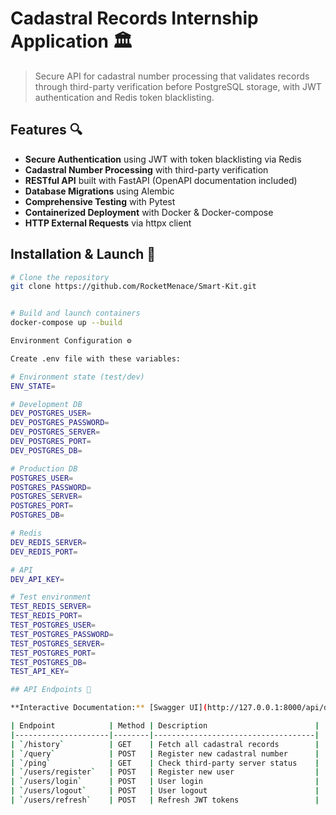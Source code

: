 # Cadastral Records Internship Application 🏛️



> Secure API for cadastral number processing that validates records through third-party verification before PostgreSQL storage, with JWT authentication and Redis token blacklisting.

## Features 🔍

- **Secure Authentication** using JWT with token blacklisting via Redis
- **Cadastral Number Processing** with third-party verification
- **RESTful API** built with FastAPI (OpenAPI documentation included)
- **Database Migrations** using Alembic
- **Comprehensive Testing** with Pytest
- **Containerized Deployment** with Docker & Docker-compose
- **HTTP External Requests** via httpx client

## Installation & Launch 🚀
```bash
# Clone the repository
git clone https://github.com/RocketMenace/Smart-Kit.git


# Build and launch containers
docker-compose up --build

Environment Configuration ⚙️

Create .env file with these variables:

# Environment state (test/dev)
ENV_STATE=

# Development DB
DEV_POSTGRES_USER=
DEV_POSTGRES_PASSWORD=
DEV_POSTGRES_SERVER=
DEV_POSTGRES_PORT=
DEV_POSTGRES_DB=

# Production DB
POSTGRES_USER=
POSTGRES_PASSWORD=
POSTGRES_SERVER=
POSTGRES_PORT=
POSTGRES_DB=

# Redis
DEV_REDIS_SERVER=
DEV_REDIS_PORT=

# API
DEV_API_KEY=

# Test environment
TEST_REDIS_SERVER=
TEST_REDIS_PORT=
TEST_POSTGRES_USER=
TEST_POSTGRES_PASSWORD=
TEST_POSTGRES_SERVER=
TEST_POSTGRES_PORT=
TEST_POSTGRES_DB=
TEST_API_KEY=

## API Endpoints 📡

**Interactive Documentation:** [Swagger UI](http://127.0.0.1:8000/api/docs) | [ReDoc](http://127.0.0.1:8000/api/redoc)

| Endpoint            | Method | Description                        |
|---------------------|--------|------------------------------------|
| `/history`          | GET    | Fetch all cadastral records        |
| `/query`            | POST   | Register new cadastral number      |
| `/ping`             | GET    | Check third-party server status    |
| `/users/register`   | POST   | Register new user                  |
| `/users/login`      | POST   | User login                         |
| `/users/logout`     | POST   | User logout                        |
| `/users/refresh`    | POST   | Refresh JWT tokens                 |

